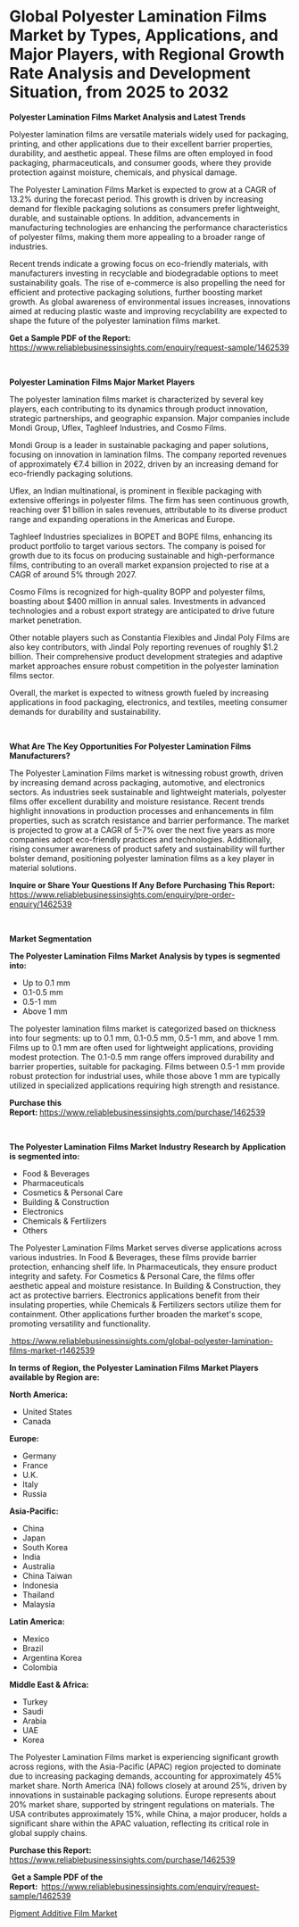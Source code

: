 <p><h1>Global Polyester Lamination Films Market by Types, Applications, and Major Players, with Regional Growth Rate Analysis and Development Situation, from 2025 to 2032</h1></p><p><strong>Polyester Lamination Films Market Analysis and Latest Trends</strong></p>
<p><p>Polyester lamination films are versatile materials widely used for packaging, printing, and other applications due to their excellent barrier properties, durability, and aesthetic appeal. These films are often employed in food packaging, pharmaceuticals, and consumer goods, where they provide protection against moisture, chemicals, and physical damage. </p><p>The Polyester Lamination Films Market is expected to grow at a CAGR of 13.2% during the forecast period. This growth is driven by increasing demand for flexible packaging solutions as consumers prefer lightweight, durable, and sustainable options. In addition, advancements in manufacturing technologies are enhancing the performance characteristics of polyester films, making them more appealing to a broader range of industries.</p><p>Recent trends indicate a growing focus on eco-friendly materials, with manufacturers investing in recyclable and biodegradable options to meet sustainability goals. The rise of e-commerce is also propelling the need for efficient and protective packaging solutions, further boosting market growth. As global awareness of environmental issues increases, innovations aimed at reducing plastic waste and improving recyclability are expected to shape the future of the polyester lamination films market.</p></p>
<p><strong>Get a Sample PDF of the Report:&nbsp;</strong> <a href="https://www.reliablebusinessinsights.com/enquiry/request-sample/1462539?utm_campaign=2185&utm_medium=2&utm_source=Github&utm_content=ia&utm_term=03022025&utm_id=polyester-lamination-films">https://www.reliablebusinessinsights.com/enquiry/request-sample/1462539</a></p>
<p>&nbsp;</p>
<p><strong>Polyester Lamination Films Major Market Players</strong></p>
<p><p>The polyester lamination films market is characterized by several key players, each contributing to its dynamics through product innovation, strategic partnerships, and geographic expansion. Major companies include Mondi Group, Uflex, Taghleef Industries, and Cosmo Films.</p><p>Mondi Group is a leader in sustainable packaging and paper solutions, focusing on innovation in lamination films. The company reported revenues of approximately €7.4 billion in 2022, driven by an increasing demand for eco-friendly packaging solutions.</p><p>Uflex, an Indian multinational, is prominent in flexible packaging with extensive offerings in polyester films. The firm has seen continuous growth, reaching over $1 billion in sales revenues, attributable to its diverse product range and expanding operations in the Americas and Europe.</p><p>Taghleef Industries specializes in BOPET and BOPE films, enhancing its product portfolio to target various sectors. The company is poised for growth due to its focus on producing sustainable and high-performance films, contributing to an overall market expansion projected to rise at a CAGR of around 5% through 2027.</p><p>Cosmo Films is recognized for high-quality BOPP and polyester films, boasting about $400 million in annual sales. Investments in advanced technologies and a robust export strategy are anticipated to drive future market penetration.</p><p>Other notable players such as Constantia Flexibles and Jindal Poly Films are also key contributors, with Jindal Poly reporting revenues of roughly $1.2 billion. Their comprehensive product development strategies and adaptive market approaches ensure robust competition in the polyester lamination films sector.</p><p>Overall, the market is expected to witness growth fueled by increasing applications in food packaging, electronics, and textiles, meeting consumer demands for durability and sustainability.</p></p>
<p>&nbsp;</p>
<p><strong>What Are The Key Opportunities For Polyester Lamination Films Manufacturers?</strong></p>
<p><p>The Polyester Lamination Films market is witnessing robust growth, driven by increasing demand across packaging, automotive, and electronics sectors. As industries seek sustainable and lightweight materials, polyester films offer excellent durability and moisture resistance. Recent trends highlight innovations in production processes and enhancements in film properties, such as scratch resistance and barrier performance. The market is projected to grow at a CAGR of 5-7% over the next five years as more companies adopt eco-friendly practices and technologies. Additionally, rising consumer awareness of product safety and sustainability will further bolster demand, positioning polyester lamination films as a key player in material solutions.</p></p>
<p><strong>Inquire or Share Your Questions If Any Before Purchasing This Report:</strong> <a href="https://www.reliablebusinessinsights.com/enquiry/pre-order-enquiry/1462539?utm_campaign=2185&utm_medium=2&utm_source=Github&utm_content=ia&utm_term=03022025&utm_id=polyester-lamination-films">https://www.reliablebusinessinsights.com/enquiry/pre-order-enquiry/1462539</a></p>
<p>&nbsp;</p>
<p><strong>Market Segmentation</strong></p>
<p><strong>The Polyester Lamination Films Market Analysis by types is segmented into:</strong></p>
<p><ul><li>Up to 0.1 mm</li><li>0.1-0.5 mm</li><li>0.5-1 mm</li><li>Above 1 mm</li></ul></p>
<p><p>The polyester lamination films market is categorized based on thickness into four segments: up to 0.1 mm, 0.1-0.5 mm, 0.5-1 mm, and above 1 mm. Films up to 0.1 mm are often used for lightweight applications, providing modest protection. The 0.1-0.5 mm range offers improved durability and barrier properties, suitable for packaging. Films between 0.5-1 mm provide robust protection for industrial uses, while those above 1 mm are typically utilized in specialized applications requiring high strength and resistance.</p></p>
<p><strong>Purchase this Report:&nbsp;</strong><a href="https://www.reliablebusinessinsights.com/purchase/1462539?utm_campaign=2185&utm_medium=2&utm_source=Github&utm_content=ia&utm_term=03022025&utm_id=polyester-lamination-films">https://www.reliablebusinessinsights.com/purchase/1462539</a></p>
<p>&nbsp;</p>
<p><strong>The Polyester Lamination Films Market Industry Research by Application is segmented into:</strong></p>
<p><ul><li>Food & Beverages</li><li>Pharmaceuticals</li><li>Cosmetics & Personal Care</li><li>Building & Construction</li><li>Electronics</li><li>Chemicals & Fertilizers</li><li>Others</li></ul></p>
<p><p>The Polyester Lamination Films Market serves diverse applications across various industries. In Food & Beverages, these films provide barrier protection, enhancing shelf life. In Pharmaceuticals, they ensure product integrity and safety. For Cosmetics & Personal Care, the films offer aesthetic appeal and moisture resistance. In Building & Construction, they act as protective barriers. Electronics applications benefit from their insulating properties, while Chemicals & Fertilizers sectors utilize them for containment. Other applications further broaden the market's scope, promoting versatility and functionality.</p></p>
<p><a href="https://www.reliablebusinessinsights.com/global-polyester-lamination-films-market-r1462539?utm_campaign=2185&utm_medium=2&utm_source=Github&utm_content=ia&utm_term=03022025&utm_id=polyester-lamination-films">&nbsp;https://www.reliablebusinessinsights.com/global-polyester-lamination-films-market-r1462539</a></p>
<p><strong>In terms of Region, the Polyester Lamination Films Market Players available by Region are:</strong></p>
<p>
    <p> <strong> North America: </strong>
        <ul>
            <li>United States</li>
            <li>Canada</li>
        </ul>
        </p> 
    <p> <strong> Europe: </strong>
        <ul>
            <li>Germany</li>
            <li>France</li>
            <li>U.K.</li>
            <li>Italy</li>
            <li>Russia</li>
        </ul>
        </p> 
    <p> <strong> Asia-Pacific: </strong>
        <ul>
            <li>China</li>
            <li>Japan</li>
            <li>South Korea</li>
            <li>India</li>
            <li>Australia</li>
            <li>China Taiwan</li>
            <li>Indonesia</li>
            <li>Thailand</li>
            <li>Malaysia</li>
        </ul>
        </p> 
    <p> <strong> Latin America: </strong>
        <ul>
            <li>Mexico</li>
            <li>Brazil</li>
            <li>Argentina Korea</li>
            <li>Colombia</li>
        </ul>
        </p> 
    <p> <strong> Middle East & Africa: </strong>
        <ul>
            <li>Turkey</li>
            <li>Saudi</li>
            <li>Arabia</li>
            <li>UAE</li>
            <li>Korea</li>
        </ul>
    </p>
    </p>
<p><p>The Polyester Lamination Films market is experiencing significant growth across regions, with the Asia-Pacific (APAC) region projected to dominate due to increasing packaging demands, accounting for approximately 45% market share. North America (NA) follows closely at around 25%, driven by innovations in sustainable packaging solutions. Europe represents about 20% market share, supported by stringent regulations on materials. The USA contributes approximately 15%, while China, a major producer, holds a significant share within the APAC valuation, reflecting its critical role in global supply chains.</p></p>
<p><strong>Purchase this Report: </strong><a href="https://www.reliablebusinessinsights.com/purchase/1462539?utm_campaign=2185&utm_medium=2&utm_source=Github&utm_content=ia&utm_term=03022025&utm_id=polyester-lamination-films">https://www.reliablebusinessinsights.com/purchase/1462539</a></p>
<p>&nbsp;<strong>Get a Sample PDF of the Report:&nbsp;&nbsp;</strong><a href="https://www.reliablebusinessinsights.com/enquiry/request-sample/1462539?utm_campaign=2185&utm_medium=2&utm_source=Github&utm_content=ia&utm_term=03022025&utm_id=polyester-lamination-films">https://www.reliablebusinessinsights.com/enquiry/request-sample/1462539</a></p>
<p><strong></strong></p>
<p><p><a href="https://github.com/dmitriyvo6rog/Market-Research-Report-List-1/blob/main/pigment-additive-film-market.md?utm_campaign=2185&utm_medium=2&utm_source=Github&utm_content=ia&utm_term=03022025&utm_id=polyester-lamination-films">Pigment Additive Film Market</a></p></p>